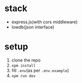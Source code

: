 # stack
- express.js(with cors middleware)
- lowdb(json interface)

# setup
1. clone the repo
2. `npm install`
3. fill `.env`(as per `.env.example`)
3. `npm run dev`